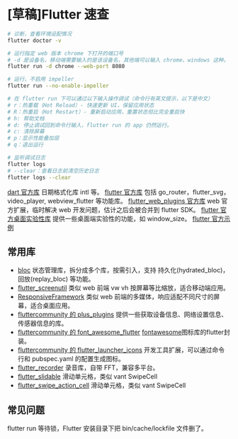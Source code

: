 # [草稿]Flutter 速查

```bash
# 诊断，查看环境设配情况
flutter doctor -v

# 运行指定 web 版本 chrome 下打开的端口号
# -d 是设备名，移动端需要输入的是该设备名，其他端可以输入 chrome、windows 这种。
flutter run -d chrome --web-port 8080

# 运行，不启用 impeller
flutter run --no-enable-impeller

# 在 flutter run 下可以通过以下输入操作调试（命令行有英文提示，以下是中文）
# r：热重载（Hot Reload）- 快速更新 UI，保留应用状态
# R：热重启（Hot Restart）- 重新启动应用，重置状态但比完全重启快
# h: 帮助文档
# d: 停止调试回到命令行输入，flutter run 的 app 仍然运行。
# c: 清除屏幕
# p：显示性能叠加层
# q：退出运行

# 监听调试日志
flutter logs
# --clear：查看日志前清空历史日志
flutter logs --clear
```

[dart 官方库](https://github.com/dart-lang/i18n) 日期格式化库 intl 等。
[flutter 官方库](https://github.com/flutter/packages) 包括 go_router，flutter_svg，video_player, webview_flutter 等功能库。
[flutter_web_plugins 官方库](https://docs.flutter.cn/ui/navigation/url-strategies/) web 官方扩展，临时解决 web 开发问题，估计之后会被合并到 flutter SDK。
[flutter 官方桌面实验性库](https://github.com/google/flutter-desktop-embedding) 提供一些桌面端实验性的功能，如 window_size。
[flutter 官方示例](https://github.com/flutter/samples)

## 常用库

- [bloc](https://github.com/felangel/bloc) 状态管理库，拆分成多个库，按需引入，支持 持久化(hydrated_bloc)，回放(replay_bloc) 等功能。
- [flutter_screenutil](https://github.com/OpenFlutter/flutter_screenutil) 类似 web 前端 vw vh 按屏幕等比缩放，适合移动端应用。
- [ResponsiveFramework](https://github.com/Codelessly/ResponsiveFramework) 类似 web 前端的多媒体，响应适配不同尺寸的屏幕，适合桌面应用。
- [fluttercommunity 的 plus_plugins](https://github.com/fluttercommunity/plus_plugins) 提供一些获取设备信息、网络设置信息、传感器信息的库。
- [fluttercommunity 的 font_awesome_flutter](https://github.com/fluttercommunity/font_awesome_flutter) [fontawesome](https://fontawesome.com/icons)图标库的flutter封装。
- [fluttercommunity 的 flutter_launcher_icons](https://github.com/fluttercommunity/flutter_launcher_icons) 开发工具扩展，可以通过命令行和 pubspec.yaml 的配置生成图标。
- [flutter_recorder](https://github.com/alnitak/flutter_recorder) 录音库，自带 FFT，兼容多平台。
- [flutter_slidable](https://github.com/letsar/flutter_slidable) 滑动单元格，类似 vant SwipeCell
- [flutter_swipe_action_cell](https://github.com/luckysmg/flutter_swipe_action_cell) 滑动单元格，类似 vant SwipeCell

## 常见问题

flutter run 等待锁，Flutter 安装目录下把 bin/cache/lockfile 文件删了。
